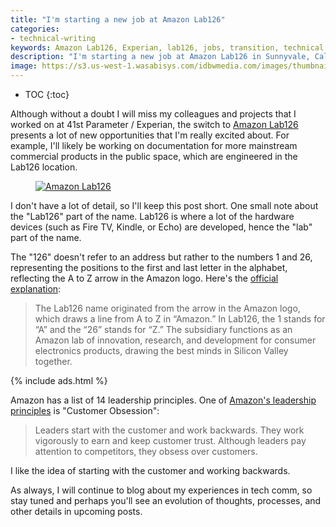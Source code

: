 ```yaml
---
title: "I'm starting a new job at Amazon Lab126"
categories:
- technical-writing
keywords: Amazon Lab126, Experian, lab126, jobs, transition, technical writer roles
description: "I'm starting a new job at Amazon Lab126 in Sunnyvale, California this week. This past week I closed out the remaining projects, tasks, and other final details at 41st Parameter / Experian in preparation for the transition. This week I'll be in Seattle (where Amazon's headquarters are located) all week for training."
image: https://s3.us-west-1.wasabisys.com/idbwmedia.com/images/thumbnails/amazonlab126screenthumb.png
---
```


* TOC
{:toc}

Although without a doubt I will miss my colleagues and projects that I worked on at 41st Parameter / Experian, the switch to [Amazon Lab126](http://www.lab126.com/) presents a lot of new opportunities that I'm really excited about. For example, I'll likely be working on documentation for more mainstream commercial products in the public space, which are engineered in the Lab126 location.

<figure><a href="http://www.lab126.com/index.htm"><img src="{{ "https://s3.us-west-1.wasabisys.com/idbwmedia.com/images/amazonlab126screen.png" | prepend: site.baseurl }}" alt="Amazon Lab126" /></a><figcaption></figcaption></figure>


I don't have a lot of detail, so I'll keep this post short. One small note about the "Lab126" part of the name. Lab126 is where a lot of the hardware devices (such as Fire TV, Kindle, or Echo) are developed, hence the "lab" part of the name.

The "126" doesn't refer to an address but rather to the numbers 1 and 26, representing the positions to the first and last letter in the alphabet, reflecting the A to Z arrow in the Amazon logo. Here's the [official explanation](http://www.lab126.com/welcome.htm):

>The Lab126 name originated from the arrow in the Amazon logo, which draws a line from A to Z in “Amazon.” In Lab126, the 1 stands for “A” and the “26” stands for “Z.” The subsidiary functions as an Amazon lab of innovation, research, and development for consumer electronics products, drawing the best minds in Silicon Valley together.

{% include ads.html %}

Amazon has a list of 14 leadership principles. One of [Amazon's leadership principles](https://www.amazon.jobs/principles) is "Customer Obsession":

>Leaders start with the customer and work backwards. They work vigorously to earn and keep customer trust. Although leaders pay attention to competitors, they obsess over customers.

I like the idea of starting with the customer and working backwards.

As always, I will continue to blog about my experiences in tech comm, so stay tuned and perhaps you'll see an evolution of thoughts, processes, and other details in upcoming posts.
